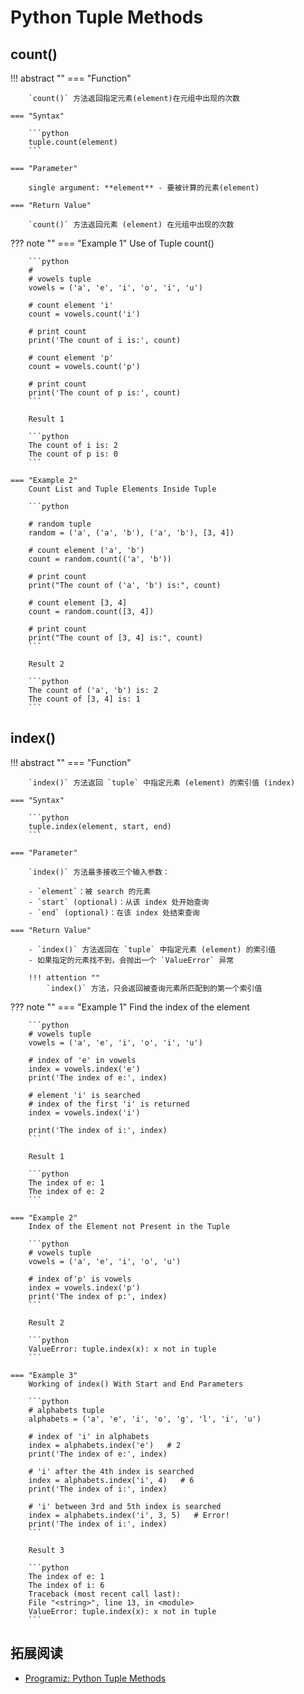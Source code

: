 # Python Tuple Methods

## count()

!!! abstract ""
    === "Function"
    
        `count()` 方法返回指定元素(element)在元组中出现的次数

    === "Syntax"

        ```python
        tuple.count(element)
        ```

    === "Parameter"

        single argument: **element** - 要被计算的元素(element)

    === "Return Value"

        `count()` 方法返回元素 (element) 在元组中出现的次数

??? note ""
    === "Example 1"
        Use of Tuple count()

        ```python
        # 
        # vowels tuple
        vowels = ('a', 'e', 'i', 'o', 'i', 'u')

        # count element 'i'
        count = vowels.count('i')

        # print count
        print('The count of i is:', count)

        # count element 'p'
        count = vowels.count('p')

        # print count
        print('The count of p is:', count)
        ```

        Result 1

        ```python
        The count of i is: 2
        The count of p is: 0
        ```

    === "Example 2"
        Count List and Tuple Elements Inside Tuple
        
        ```python
        
        # random tuple
        random = ('a', ('a', 'b'), ('a', 'b'), [3, 4])

        # count element ('a', 'b')
        count = random.count(('a', 'b'))

        # print count
        print("The count of ('a', 'b') is:", count)

        # count element [3, 4]
        count = random.count([3, 4])

        # print count
        print("The count of [3, 4] is:", count)
        ```

        Result 2

        ```python
        The count of ('a', 'b') is: 2
        The count of [3, 4] is: 1
        ```

## index()

!!! abstract ""
    === "Function"

        `index()` 方法返回 `tuple` 中指定元素 (element) 的索引值 (index)

    === "Syntax"

        ```python
        tuple.index(element, start, end)
        ```

    === "Parameter"

        `index()` 方法最多接收三个输入参数：

        - `element`：被 search 的元素
        - `start` (optional)：从该 index 处开始查询
        - `end` (optional)：在该 index 处结束查询

    === "Return Value"

        - `index()` 方法返回在 `tuple` 中指定元素 (element) 的索引值
        - 如果指定的元素找不到，会抛出一个 `ValueError` 异常
        
        !!! attention ""
            `index()` 方法，只会返回被查询元素所匹配到的第一个索引值

??? note ""
    === "Example 1"
        Find the index of the element
        
        ```python
        # vowels tuple
        vowels = ('a', 'e', 'i', 'o', 'i', 'u')

        # index of 'e' in vowels
        index = vowels.index('e')
        print('The index of e:', index)

        # element 'i' is searched
        # index of the first 'i' is returned
        index = vowels.index('i')

        print('The index of i:', index)
        ```

        Result 1

        ```python
        The index of e: 1
        The index of e: 2
        ```

    === "Example 2"
        Index of the Element not Present in the Tuple
        
        ```python
        # vowels tuple
        vowels = ('a', 'e', 'i', 'o', 'u')

        # index of'p' is vowels
        index = vowels.index('p')
        print('The index of p:', index)
        ```

        Result 2

        ```python
        ValueError: tuple.index(x): x not in tuple
        ```

    === "Example 3"
        Working of index() With Start and End Parameters
        
        ```python
        # alphabets tuple
        alphabets = ('a', 'e', 'i', 'o', 'g', 'l', 'i', 'u')

        # index of 'i' in alphabets
        index = alphabets.index('e')   # 2
        print('The index of e:', index)

        # 'i' after the 4th index is searched
        index = alphabets.index('i', 4)   # 6
        print('The index of i:', index)

        # 'i' between 3rd and 5th index is searched
        index = alphabets.index('i', 3, 5)   # Error!
        print('The index of i:', index)
        ```

        Result 3

        ```python
        The index of e: 1
        The index of i: 6
        Traceback (most recent call last):
        File "<string>", line 13, in <module>
        ValueError: tuple.index(x): x not in tuple
        ```

## 拓展阅读
- [Programiz: Python Tuple Methods](https://www.programiz.com/python-programming/methods/tuple)

